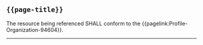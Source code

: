 ## <code>{{page-title}}</code>

The resource being referenced SHALL conform to the {{pagelink:Profile-Organization-94604}}.

---